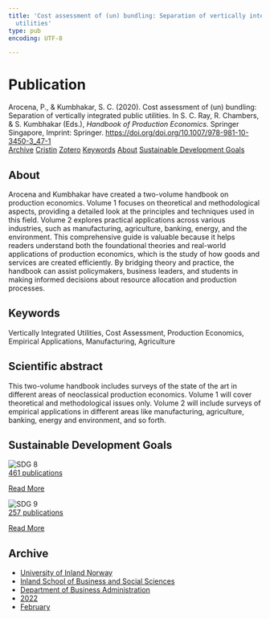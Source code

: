 ```yaml
---
title: 'Cost assessment of (un) bundling: Separation of vertically integrated public
  utilities'
type: pub
encoding: UTF-8

---
```

<h1>Publication</h1>
<article id="csl-bib-container-TC4JJUAK" class="csl-bib-container">
  <div class="csl-bib-body"> <div class="csl-entry">Arocena, P., &#38; Kumbhakar, S. C. (2020). Cost assessment of (un) bundling: Separation of vertically integrated public utilities. In S. C. Ray, R. Chambers, &#38; S. Kumbhakar (Eds.), <i>Handbook of Production Economics</i>. Springer Singapore, Imprint: Springer. <a href="https://doi.org/doi.org/10.1007/978-981-10-3450-3_47-1">https://doi.org/doi.org/10.1007/978-981-10-3450-3_47-1</a></div> </div>
  <div class="csl-bib-buttons">
    <a href="#taxonomy-article-TC4JJUAK" alt="archive" class="csl-bib-button">Archive</a>
    <a href="https://app.cristin.no/results/show.jsf?id=1999098" alt="Cristin" class="csl-bib-button">Cristin</a>
    <a href="http://zotero.org/groups/5881554/items/TC4JJUAK" alt="Zotero" class="csl-bib-button">Zotero</a>
    <a href="#keywords-article-TC4JJUAK" alt="keywords" class="csl-bib-button">Keywords</a>
    <a href="#about-article-TC4JJUAK" alt="about_pub" class="csl-bib-button">About</a>
    <a href="#sdg-article-TC4JJUAK" alt="sdg" class="csl-bib-button">Sustainable Development Goals</a>
  </div>
  <div id="csl-bib-meta-container-TC4JJUAK"></div>
</article>
<div id="csl-bib-meta-TC4JJUAK" class="csl-bib-meta">
  <article id="about-article-TC4JJUAK" class="about_pub-article">
    <h1>About</h1>
    Arocena and Kumbhakar have created a two-volume handbook on production economics. Volume 1 focuses on theoretical and methodological aspects, providing a detailed look at the principles and techniques used in this field. Volume 2 explores practical applications across various industries, such as manufacturing, agriculture, banking, energy, and the environment. This comprehensive guide is valuable because it helps readers understand both the foundational theories and real-world applications of production economics, which is the study of how goods and services are created efficiently. By bridging theory and practice, the handbook can assist policymakers, business leaders, and students in making informed decisions about resource allocation and production processes.
  </article>
  <article id="keywords-article-TC4JJUAK" class="keywords-article">
    <h1>Keywords</h1>
    Vertically Integrated Utilities, Cost Assessment, Production Economics, Empirical Applications, Manufacturing, Agriculture
  </article>
  <article id="abstract-article-TC4JJUAK" class="abstract-article">
    <h1>Scientific abstract</h1>
    This two-volume handbook includes surveys of the state of the art in different areas of neoclassical production economics. Volume 1 will cover theoretical and methodological issues only. Volume 2 will include surveys of empirical applications in different areas like manufacturing, agriculture, banking, energy and environment, and so forth.
  </article>
  <article id="sdg-article-TC4JJUAK" class="sdg-article">
    <h1>Sustainable Development Goals</h1>
    <div class="sdg-container"><div id="sdg8" class="sdg">
        <img src="{{< params subfolder >}}images/sdg/sdg08_en.png" class="image" alt="SDG 8">
        <div class="sdg-overlay">
          <a href="{{< params subfolder >}}en/archive/?sdg=8#archive" class="sdg-publication-count"><span>461</span> publications</a>
          <p><a href="https://sdgs.un.org/goals/goal8" class="sdg-read-more">Read More</a></p>
        </div>
      </div> <div id="sdg9" class="sdg">
        <img src="{{< params subfolder >}}images/sdg/sdg09_en.png" class="image" alt="SDG 9">
        <div class="sdg-overlay">
          <a href="{{< params subfolder >}}en/archive/?sdg=9#archive" class="sdg-publication-count"><span>257</span> publications</a>
          <p><a href="https://sdgs.un.org/goals/goal9" class="sdg-read-more">Read More</a></p>
        </div>
      </div></div>
  </article>
  <article id="taxonomy-article-TC4JJUAK" class="taxonomy-article">
    <h1>Archive</h1>
    <ul>
      <li><a href="{{< params subfolder >}}en/archive/?key=3DCRN523">University of Inland Norway</a></li>
      <li><a href="{{< params subfolder >}}en/archive/?key=DU8Q9LN9">Inland School of Business and Social Sciences</a></li>
      <li><a href="{{< params subfolder >}}en/archive/?key=3IQA89I8">Department of Business Administration</a></li>
      <li><a href="{{< params subfolder >}}en/archive/?key=6THNNMZZ">2022</a></li>
      <li><a href="{{< params subfolder >}}en/archive/?key=X9WCTURJ">February</a></li>
    </ul>
  </article>
</div>
